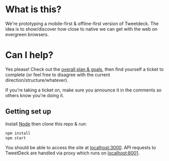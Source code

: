 # What is this?

We're prototyping a mobile-first & offline-first version of Tweetdeck. The idea is to show/discover how close to native we can get with the web on evergreen browsers.

# Can I help?

Yes please! Check out the [overall plan & goals](https://docs.google.com/document/d/1vdUBZooLMBa5AtkED619kndf3eNz_LeltLZYQ71VEKQ/edit?usp=sharing), then find yourself a ticket to complete (or feel free to disagree with the current direction/structure/whatever).

If you're taking a ticket on, make sure you announce it in the comments so others know you're doing it.

## Getting set up

Install [Node](http://nodejs.org/) then clone this repo & run:

```sh
npm install
npm start
```

You should be able to access the site at [localhost:3000](http://localhost:3000). API requests to TweetDeck are handled via proxy which runs on [localhost:8001](http://localhost:8001).

